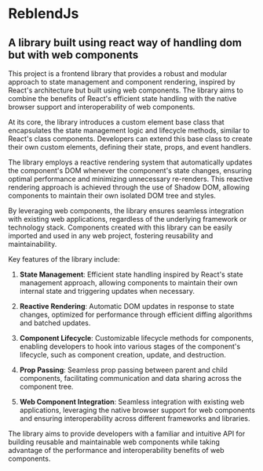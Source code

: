 # ReblendJs
## A library built using react way of handling dom but with web components
This project is a frontend library that provides a robust and modular approach to state management and component rendering, inspired by React's architecture but built using web components. The library aims to combine the benefits of React's efficient state handling with the native browser support and interoperability of web components.

At its core, the library introduces a custom element base class that encapsulates the state management logic and lifecycle methods, similar to React's class components. Developers can extend this base class to create their own custom elements, defining their state, props, and event handlers.

The library employs a reactive rendering system that automatically updates the component's DOM whenever the component's state changes, ensuring optimal performance and minimizing unnecessary re-renders. This reactive rendering approach is achieved through the use of Shadow DOM, allowing components to maintain their own isolated DOM tree and styles.

By leveraging web components, the library ensures seamless integration with existing web applications, regardless of the underlying framework or technology stack. Components created with this library can be easily imported and used in any web project, fostering reusability and maintainability.

Key features of the library include:

1. **State Management**: Efficient state handling inspired by React's state management approach, allowing components to maintain their own internal state and triggering updates when necessary.

2. **Reactive Rendering**: Automatic DOM updates in response to state changes, optimized for performance through efficient diffing algorithms and batched updates.

3. **Component Lifecycle**: Customizable lifecycle methods for components, enabling developers to hook into various stages of the component's lifecycle, such as component creation, update, and destruction.

4. **Prop Passing**: Seamless prop passing between parent and child components, facilitating communication and data sharing across the component tree.

5. **Web Component Integration**: Seamless integration with existing web applications, leveraging the native browser support for web components and ensuring interoperability across different frameworks and libraries.

The library aims to provide developers with a familiar and intuitive API for building reusable and maintainable web components while taking advantage of the performance and interoperability benefits of web components.
